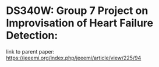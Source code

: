 # DS340W: Group 7 Project on Improvisation of Heart Failure Detection: 

link to parent paper: https://jeeemi.org/index.php/jeeemi/article/view/225/94

